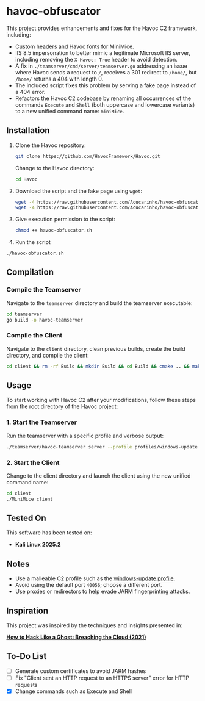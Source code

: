 # havoc-obfuscator

This project provides enhancements and fixes for the Havoc C2 framework, including:

- Custom headers and Havoc fonts for MiniMice.
- IIS 8.5 impersonation to better mimic a legitimate Microsoft IIS server, including removing the `X-Havoc: True` header to avoid detection.
- A fix in `./teamserver/cmd/server/teamserver.go` addressing an issue where Havoc sends a request to `/`, receives a 301 redirect to `/home/`, but `/home/` returns a 404 with length 0.
- The included script fixes this problem by serving a fake page instead of a 404 error.
- Refactors the Havoc C2 codebase by renaming all occurrences of the commands `Execute` and `Shell` (both uppercase and lowercase variants) to a new unified command name: `miniMice`.

## Installation

1. Clone the Havoc repository:
   ```bash
   git clone https://github.com/HavocFramework/Havoc.git
   ```
   Change to the Havoc directory:

   ```bash
   cd Havoc
   ```
2. Download the script and the fake page using `wget`:

   ```bash
   wget -4 https://raw.githubusercontent.com/Acucarinho/havoc-obfuscator/main/havoc-obfuscator.sh
   wget -4 https://raw.githubusercontent.com/Acucarinho/havoc-obfuscator/main/404_iis.html
   ```

3. Give execution permission to the script:
      ```bash
      chmod +x havoc-obfuscator.sh
      ```

4. Run the script
  ```bash
./havoc-obfuscator.sh
```
## Compilation

### Compile the Teamserver

Navigate to the `teamserver` directory and build the teamserver executable:

```bash
cd teamserver
go build -o havoc-teamserver
```

### Compile the Client

Navigate to the `client` directory, clean previous builds, create the build directory, and compile the client:

```bash
cd client && rm -rf Build && mkdir Build && cd Build && cmake .. && make -j2
```

## Usage

To start working with Havoc C2 after your modifications, follow these steps from the root directory of the Havoc project:

### 1. Start the Teamserver

Run the teamserver with a specific profile and verbose output:

```bash
./teamserver/havoc-teamserver server --profile profiles/windows-update.yaotl -v
```

### 2. Start the Client

Change to the client directory and launch the client using the new unified command name:

```bash
cd client
./MiniMice client
```

## Tested On

This software has been tested on:

- **Kali Linux 2025.2**

## Notes

- Use a malleable C2 profile such as the [windows-update profile](https://github.com/Altoid0/Gom-Jabbar/blob/master/Profiles/Havoc/windows-update.yaotl).
- Avoid using the default port `40056`; choose a different port.
- Use proxies or redirectors to help evade JARM fingerprinting attacks.

## Inspiration

This project was inspired by the techniques and insights presented in:

[**How to Hack Like a Ghost: Breaching the Cloud (2021)**](https://www.amazon.com.br/Hack-Like-Ghost-Sparc-Flow/dp/1718501269)

## To-Do List

- [ ] Generate custom certificates to avoid JARM hashes
- [ ] Fix "Client sent an HTTP request to an HTTPS server" error for HTTP requests
- [x] Change commands such as Execute and Shell
